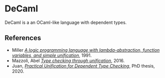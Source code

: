DeCaml
======

DeCaml is a an OCaml-like language with dependent types.

References
----------

- Miller [_A logic programming language with lambda-abstraction, function  variables, and simple unification_](http://www.lix.polytechnique.fr/~dale/papers/ms-cis-90-54.pdf), 1991.
- Mazzoli, Abel [_Type checking through unification_](https://arxiv.org/abs/1609.09709), 2016.
- Juan, [_Practical Unification for Dependent Type Checking_](https://research.chalmers.se/publication/519011/file/519011_Fulltext.pdf), PhD thesis, 2020.
